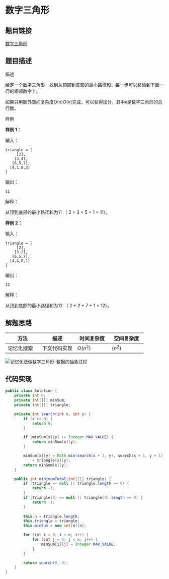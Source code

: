 
#  数字三角形

## 题目链接

[数字三角形](https://www.lintcode.com/problem/109/)

## 题目描述

描述

给定一个数字三角形，找到从顶部到底部的最小路径和。每一步可以移动到下面一行的相邻数字上。

如果只用额外空间复杂度O(n)*O*(*n*)完成，可以获得加分，其中`n`是数字三角形的总行数。

样例

**样例 1：**

输入：

```
triangle = [
     [2],
    [3,4],
   [6,5,7],
  [4,1,8,3]
]
```

输出：

```
11
```

解释：

从顶到底部的最小路径和为11 （ 2 + 3 + 5 + 1 = 11）。

**样例 2：**

输入：

```
triangle = [
     [2],
    [3,2],
   [6,5,7],
  [4,4,8,1]
]
```

输出：

```
12
```

解释：

从顶到底部的最小路径和为12 （ 2 + 2 + 7 + 1 = 12）。

## 解题思路
| <div style="width:70pt">方法</div>  |描述 |<div style="width:70pt">时间复杂度</div> |<div style="width:70pt">空间复杂度</div>|
|---|---|---|---|
| 记忆化搜索 | 下文代码实现  | $O(n^2)$ |$(n^2)$|

![记忆化法做数字三角形-数据的抽象过程](https://cdn.yangchaofan.cn/typora%E8%AE%B0%E5%BF%86%E5%8C%96%E6%B3%95%E5%81%9A%E6%95%B0%E5%AD%97%E4%B8%89%E8%A7%92%E5%BD%A2-%E6%95%B0%E6%8D%AE%E7%9A%84%E6%8A%BD%E8%B1%A1%E8%BF%87%E7%A8%8B.svg)

## 代码实现

```java
public class Solution {
    private int n;
    private int[][] minSum;
    private int[][] triangle;

    private int search(int x, int y) {
        if (x >= n) {
            return 0;
        }

        if (minSum[x][y] != Integer.MAX_VALUE) {
            return minSum[x][y];
        }

        minSum[x][y] = Math.min(search(x + 1, y), search(x + 1, y + 1))
            + triangle[x][y];
        return minSum[x][y];
    }

    public int minimumTotal(int[][] triangle) {
        if (triangle == null || triangle.length == 0) {
            return -1;
        }
        if (triangle[0] == null || triangle[0].length == 0) {
            return -1;
        }
        
        this.n = triangle.length;
        this.triangle = triangle;
        this.minSum = new int[n][n];

        for (int i = 0; i < n; i++) {
            for (int j = 0; j < n; j++) {
                minSum[i][j] = Integer.MAX_VALUE;
            }
        }

        return search(0, 0);
    }
} 
```



